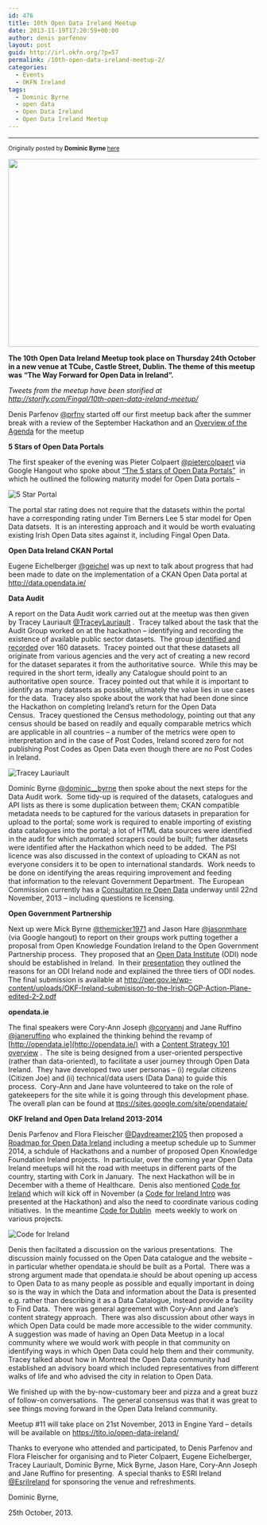 ```yaml
---
id: 476
title: 10th Open Data Ireland Meetup
date: 2013-11-19T17:20:59+00:00
author: denis parfenov
layout: post
guid: http://irl.okfn.org/?p=57
permalink: /10th-open-data-ireland-meetup-2/
categories:
  - Events
  - OKFN Ireland
tags:
  - Dominic Byrne
  - open data
  - Open Data Ireland
  - Open Data Ireland Meetup
---
```

* * *

<small>Originally posted by <strong>Dominic Byrne </strong><a href="http://data.fingal.ie/Blog/October2013/Name,38736,en.aspx" target="_blank">here</a><br /> </small>

<div>
</div>

<img src="http://data.fingal.ie/Blog/October2013/meetup10header.jpg" alt="" width="576" height="378" />

**The 10th Open Data Ireland Meetup took place on Thursday 24th October in a new venue at TCube, Castle Street, Dublin. The theme of this meetup was &#8220;The Way Forward for Open Data in Ireland&#8221;.**

_Tweets from the meetup have been storified at <http://storify.com/Fingal/10th-open-data-ireland-meetup/>_ 

Denis Parfenov [@prfnv](http://twitter.com/prfnv) started off our first meetup back after the summer break with a review of the September Hackathon and an [Overview of the Agenda](https://docs.google.com/presentation/d/1vVkn87ZwIEAHhZlCY1VBQ3VTbeKvIGgAVqTTn20jtJY/edit?pli=1) for the meetup

**5 Stars of Open Data Portals**
  
The first speaker of the evening was Pieter Colpaert [@pietercolpaert](http://twitter.com/pietercolpaert) via Google Hangout who spoke about [&#8220;The 5 stars of Open Data Portals&#8221;](https://speakerdeck.com/pietercolpaert/the-5-stars-of-open-data-portals)  in which he outlined the following maturity model for Open Data portals &#8211;

![5 Star Portal](http://data.fingal.ie/media/5StarPortal.jpg "5 Star Open Data Portals")

The portal star rating does not require that the datasets within the portal have a corresponding rating under Tim Berners Lee 5 star model for Open Data datsets.  It is an interesting approach and it would be worth evaluating existing Irish Open Data sites against it, including Fingal Open Data.

**Open Data Ireland CKAN Portal**
  
Eugene Eichelberger [@geichel](http://twitter.com/geichel) was up next to talk about progress that had been made to date on the implementation of a CKAN Open Data portal at <http://data.opendata.ie/>

**Data Audit**
  
A report on the Data Audit work carried out at the meetup was then given by Tracey Lauriault [@TraceyLauriault](http://twitter.com/TraceyLauriault) .  Tracey talked about the task that the Audit Group worked on at the hackathon &#8211; identifying and recording the existence of available public sector datasets.  The group [identified and recorded](https://docs.google.com/spreadsheet/ccc?key=0AhQCu4i-aiQPdGtqanlSY29heVZOd3dHUzYwZWY1Nmc#gid=4) over 160 datasets.  Tracey pointed out that these datasets all originate from various agencies and the very act of creating a new record for the dataset separates it from the authoritative source.  While this may be required in the short term, ideally any Catalogue should point to an authoritative open source.  Tracey pointed out that while it is important to identify as many datasets as possible, ultimately the value lies in use cases for the data.  Tracey also spoke about the work that had been done since the Hackathon on completing Ireland&#8217;s return for the Open Data Census.  Tracey questioned the Census methodology, pointing out that any census should be based on readily and equally comparable metrics which are applicable in all countries &#8211; a number of the metrics were open to interpretation and in the case of Post Codes, Ireland scored zero for not publishing Post Codes as Open Data even though there are no Post Codes in Ireland.

![Tracey Lauriault](http://data.fingal.ie/media/tracey.jpg "Tracey Lauriault speaking at Open Data Meetup #10")

Dominic Byrne [@dominic__byrne](http://twitter.com/dominic__byrne) then spoke about the next steps for the Data Audit work.  Some tidy-up is required of the datasets, catalogues and API lists as there is some duplication between them; CKAN compatible metadata needs to be captured for the various datasets in preparation for upload to the portal; some work is required to enable importing of existing data catalogues into the portal; a lot of HTML data sources were identified in the audit for which automated scrapers could be built; further datasets were identified after the Hackathon which need to be added.  The PSI licence was also discussed in the context of uploading to CKAN as not everyone considers it to be open to international standards.  Work needs to be done on identifying the areas requiring improvement and feeding that information to the relevant Government Department.  The European Commission currently has a [Consultation re Open Data](http://ec.europa.eu/digital-agenda/en/news/consultation-guidelines-recommended-standard-licences-datasets-and-charging-re-use-public) underway until 22nd November, 2013 &#8211; including questions re licensing.

**Open Government Partnership**
  
Next up were Mick Byrne [@themicker1971](http://twitter.com/themicker1971) and Jason Hare [@jasonmhare](http://twitter.com/jasonmhare) (via Google hangout) to report on their groups work putting together a proposal from Open Knowledge Foundation Ireland to the Open Government Partnership process.  They proposed that an [Open Data Institute](http://theodi.org/) (ODI) node should be established in Ireland.  In their [presentation](http://prezi.com/4yhhuks-rehx/the-need-for-irlodi-part-2/) they outlined the reasons for an ODI Ireland node and explained the three tiers of ODI nodes.  The final submission is available at <http://per.gov.ie/wp-content/uploads/OKF-Ireland-submisison-to-the-Irish-OGP-Action-Plane-edited-2-2.pdf>

**opendata.ie**
  
The final speakers were Cory-Ann Joseph [@coryannj](http://twitter.com/coryannj) and Jane Ruffino [@janeruffino](http://twitter.com/janeruffino) who explained the thinking behind the revamp of [http://opendata.ie](http://opendata.ie/) with a [Content Strategy 101 overview](https://docs.google.com/presentation/d/1vVkn87ZwIEAHhZlCY1VBQ3VTbeKvIGgAVqTTn20jtJY/edit?pli=1#slide=id.g121aa18b3_10_2) .  The site is being designed from a user-oriented perspective (rather than data-oriented), to facilitate a user journey through Open Data Ireland.  They have developed two user personas &#8211; (i) regular citizens (Citizen Joe) and (ii) technical/data users (Data Dana) to guide this process.  Cory-Ann and Jane have volunteered to take on the role of gatekeepers for the site while it is going through this development phase.  The overall plan can be found at [ttps://sites.google.com/site/opendataie/](https://sites.google.com/site/opendataie/)

**OKF Ireland and Open Data Ireland 2013-2014**
  
Denis Parfenov and Flora Fleischer [@Daydreamer2105](http://twitter.com/Daydreamer2105) then proposed a [Roadmap for Open Data Ireland](https://docs.google.com/presentation/d/1vVkn87ZwIEAHhZlCY1VBQ3VTbeKvIGgAVqTTn20jtJY/edit?pli=1#slide=id.geacef5dd_031) including a meetup schedule up to Summer 2014, a schdule of Hackathons and a number of proposed Open Knowledge Foundation Ireland projects.  In particular, over the coming year Open Data Ireland meetups will hit the road with meetups in different parts of the country, starting with Cork in January.  The next Hackathon will be in December with a theme of Healthcare.  Denis also mentioned [Code for Ireland](http://www.codeforireland.com/) which will kick off in November (a [Code for Ireland Intro](http://data.fingal.ie/media/Code%20for%20America%20Brigade%20Code%20for%20Ireland%20-%20CKAN%20Hackathon.ppt) was presented at the Hackathon) and also the need to coordinate various coding initiatives.  In the meantime [Code for Dublin](http://www.meetup.com/Code-for-Dublin/)  meets weekly to work on various projects.

![Code for Ireland](http://data.fingal.ie/media/CodeForIreland.jpg "Code for Ireland logo")

Denis then faciltated a discussion on the various presentations.  The discussion mainly focussed on the Open Data catalogue and the website &#8211; in particular whether opendata.ie should be built as a Portal.  There was a strong argument made that opendata.ie should be about opening up access to Open Data to as many people as possible and equally important in doing so is the way in which the Data and information about the Data is presented e.g. rather than describing it as a Data Catalogue, instead provide a facility to Find Data.  There was general agreement with Cory-Ann and Jane&#8217;s content strategy approach.  There was also discussion about other ways in which Open Data could be made more accessible to the wider community.  A suggestion was made of having an Open Data Meetup in a local community where we would work with people in that community on identifying ways in which Open Data could help them and their community.  Tracey talked about how in Montreal the Open Data community had established an advisory board which included representatives from different walks of life and who advised the city in relation to Open Data.

We finished up with the by-now-customary beer and pizza and a great buzz of follow-on conversations.  The general consensus was that it was great to see things moving forward in the Open Data Ireland community.

Meetup #11 will take place on 21st November, 2013 in Engine Yard &#8211; details will be available on <https://tito.io/open-data-ireland/>

Thanks to everyone who attended and participated, to Denis Parfenov and Flora Fleischer for organising and to Pieter Colpaert, Eugene Eichelberger, Tracey Lauriault, Dominic Byrne, Mick Byrne, Jason Hare, Cory-Ann Joseph and Jane Ruffino for presenting.  A special thanks to ESRI Ireland [@EsriIreland](http://twitter.com/EsriIreland) for sponsoring the venue and refreshments.

Dominic Byrne,
  
25th October, 2013.